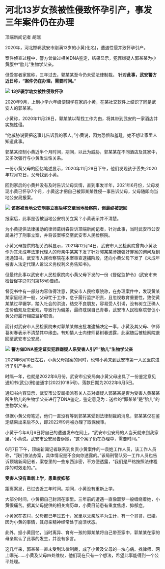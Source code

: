 

# 河北13岁女孩被性侵致怀孕引产，事发三年案件仍在办理

顶端新闻记者 胡瑞

2020年，河北邯郸武安市刚满13岁的小黄(化名)，遭遇性侵并致怀孕引产。

案件侦查过程中，警方曾做过相关DNA鉴定，结果显示，犯罪嫌疑人郭某某为小黄腹中“胎儿”生物学父亲。

但受害者家属称，三年过去，郭某某至今仍未受法律制裁。 **针对此事，武安警方近日称，“案件仍在办理，需要时间。”**

![](https://inews.gtimg.com/om_bt/O_y7j9RIR7OqLJsCqSawNYY5xHVBX1sM26TfNdZnhaszIAA/1000)
**13岁辍学幼女被性侵致怀孕**

2020年9月，上到小学六年级便辍学在家的小黄，在某社交软件上结识了同是武安人的郭某某。

小黄称，2020年11月28日，郭某某以帮找工作为由，将其带到武安的一家酒店并实施性侵。

“他威胁说要把这事儿告诉我的家人。”小黄说，因为恐惧和羞耻，她不想让家里人知道此事。

郭某某控制小黄近半个月时间，期间，以此为威胁，郭某某在不同酒店及其家中，又多次强行与小黄发生性关系。

一份小黄父母的回忆笔述显示，2020年11月28日下午，他们发现孩子丢失;2020年12月12日，父母找到小黄。

回到家后的小黄并没有及时告诉父母实情，直到事发半年，2021年6月份，父母发现小黄已怀孕7个月，小黄这才把自己被郭某某性侵一事告诉父母，父母随即向当地公安局报案。

![](https://inews.gtimg.com/om_bt/Of9JTF57M5L-cnVM77wC6TBoShYuT412-AeX2hRqBFTfsAA/1000)
**该案被当地公安刑事立案后移交至当地检察院，但最终被退回**

报案后，此事是否被当地公安机关立案？小黄表示并不清楚。

为小黄提供法律援助的律师葛树春告诉顶端新闻记者，针对此事，当时武安市公安局进行了刑事立案，并将该案移交至武安市人民检察院。

小黄父母提供的相关资料显示，2021年12月14日，武安市人民检察院曾向小黄及作为其未成年法定代理人的母亲牛某某下发了针对郭某某涉嫌强奸罪案的询问及到场通知书。武安市人民检察院在本案审查逮捕阶段，还向小黄父母下发了《未成年被害人法定代理人诉讼义务权利义务告知书》。

但最终此事以武安市人民检察院向小黄父母下发的一份《督促监护令》(武安市未检督促字[2021]第18号)告终。

督促书中有一部分内容值得注意，武安市人民检察院称，在办理案件中，发现黄某某家庭经济一般，父母忙于工作，怠于履行监护职责，且忽视教育重要性，致使黄某某过早辍学，踏入社会的洪流，结交不良朋友，容易受人引诱，没有树立正确人生价值观及恋爱观，导致行为偏差，最终耽误自己青春，武安市人民检察院督促小黄父母履行相应监护职责。

而针对武安市人民检察院未对郭某某做出批准逮捕决定一事，小黄及其父母、律师葛树春表示不清楚其中缘由。有知情人士向律师葛树春透露，此案随后被检察院退回至武安市公安局。

![](https://inews.gtimg.com/om_bt/O-2ItfCfgvSbvwLLQn-lEXrwxY1GxZlm1BjLCTCkqP6JQAA/1000)
**警方做DNA鉴定证实犯罪嫌疑人系受害人引产“胎儿”生物学父亲**

2021年6月10日左右，小黄父母报案的同时，也带小黄来到武安市第一人民医院进行了引产手术。

时隔一年，也就是2022年6月份，武安市公安局向小黄父母出具了一份鉴定意见通知书(武公(刑)鉴通字[2022]0185号)，落款日期为2022年6月5日。

通知书内容显示，武安市公安局指派有关人员对嫌疑人郭某某是否为受害人黄某某所生胎儿的生物学父亲进行了DNA鉴定，鉴定意见为：送检的“郭某某”是“胎儿”的生物学父亲。

但据小黄父母笔述，他们一直没有等到郭某某受到法律制裁的消息，郭某某仅在鉴定结果出来后不久，即2022年9月被办理了取保候审。

小黄于今年6月6日将自己的遭遇发布在网上，“武安市公安局的人当天就来到我家里，”小黄说。武安市公安局告诉她，“这个案子仍在办理中，需要时间。”

6月7日下午，顶端新闻记者联系到负责小黄案件的一袁姓工作人员，该工作人员称，“我们依法办案，具体情况是不会向你透露的。”该局刑警队另一工作人员也告诉顶端新闻记者，案卷里的一些东西涉密，不方便透露，“我们是严格按照法律程序的时效走的。”。

**受害人没有重新上学，患重度抑郁**

距离案发，已过去近三年时间。期间，小黄没有重新上学。

大部分时间，小黄把自己封闭在家里。三年前的遭遇一直像噩梦一般缠绕着她，小黄很痛苦。据其父母提供的相关病历单，小黄目前患有重度焦虑、抑郁症。

小黄家在农村，父母都已年过五十，家里以父亲放羊为生计，有一个哥哥，已婚。因为小黄的事情，其母亲精神经常处于崩溃状态。

此外，据小黄回忆，当时离异、育有一孩的郭某某将自己带至家中，郭某某在家的母亲默认了此事的发生，并没有多言。

这几年来，郭某某一直未受到法律制裁，成了小黄及父母的一块心病。找律师、网上曝光……小黄及父母四处维权，他们现在只有一个想法，希望此事能得到一个公平处理。

